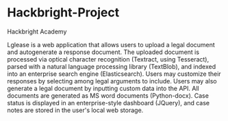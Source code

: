 # Hackbright-Project
Hackbright Academy


Lglease is a web application that allows users to upload a legal document and autogenerate a response document. The uploaded document is processed via optical character recognition (Textract, using Tesseract), parsed with a natural language processing library (TextBlob), and indexed into an enterprise search engine (Elasticsearch).  Users may customize their responses by selecting among legal arguments to include. Users may also generate a legal document by inputting custom data into the API. All documents are generated as MS word documents (Python-docx). Case status is displayed in an enterprise-style dashboard (JQuery), and case notes are stored in the user's local web storage.
